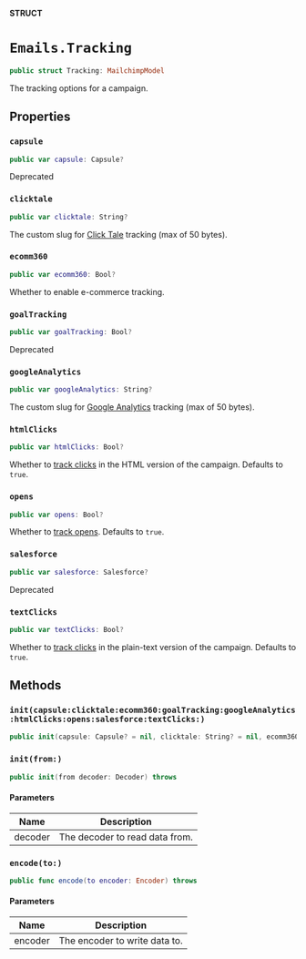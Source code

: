 **STRUCT**

# `Emails.Tracking`

```swift
public struct Tracking: MailchimpModel
```

The tracking options for a campaign.

## Properties
### `capsule`

```swift
public var capsule: Capsule?
```

Deprecated

### `clicktale`

```swift
public var clicktale: String?
```

The custom slug for [Click Tale](https://mailchimp.com/help/additional-tracking-options-for-campaigns/) tracking (max of 50 bytes).

### `ecomm360`

```swift
public var ecomm360: Bool?
```

Whether to enable e-commerce tracking.

### `goalTracking`

```swift
public var goalTracking: Bool?
```

Deprecated

### `googleAnalytics`

```swift
public var googleAnalytics: String?
```

The custom slug for [Google Analytics](https://mailchimp.com/help/integrate-google-analytics-with-mailchimp/) tracking (max of 50 bytes).

### `htmlClicks`

```swift
public var htmlClicks: Bool?
```

Whether to [track clicks](https://mailchimp.com/help/enable-and-view-click-tracking/) in the HTML version of the campaign. Defaults to `true`.

### `opens`

```swift
public var opens: Bool?
```

Whether to [track opens](https://mailchimp.com/help/about-open-tracking/). Defaults to `true`.

### `salesforce`

```swift
public var salesforce: Salesforce?
```

Deprecated

### `textClicks`

```swift
public var textClicks: Bool?
```

Whether to [track clicks](https://mailchimp.com/help/enable-and-view-click-tracking/) in the plain-text version of the campaign. Defaults to `true`.

## Methods
### `init(capsule:clicktale:ecomm360:goalTracking:googleAnalytics:htmlClicks:opens:salesforce:textClicks:)`

```swift
public init(capsule: Capsule? = nil, clicktale: String? = nil, ecomm360: Bool? = nil, goalTracking: Bool? = nil, googleAnalytics: String? = nil, htmlClicks: Bool? = nil, opens: Bool? = nil, salesforce: Salesforce? = nil, textClicks: Bool? = nil)
```

### `init(from:)`

```swift
public init(from decoder: Decoder) throws
```

#### Parameters

| Name | Description |
| ---- | ----------- |
| decoder | The decoder to read data from. |

### `encode(to:)`

```swift
public func encode(to encoder: Encoder) throws
```

#### Parameters

| Name | Description |
| ---- | ----------- |
| encoder | The encoder to write data to. |